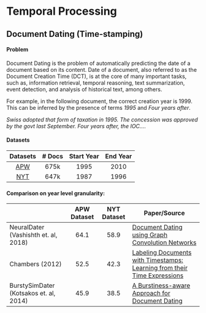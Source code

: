 # Temporal Processing

## Document Dating (Time-stamping)
#### Problem
Document Dating is the problem of automatically predicting the date of a document based on its content. Date of a document, also referred to as the Document Creation Time (DCT), is at the core of many important tasks, such as, information retrieval, temporal reasoning, text summarization, event detection, and analysis of historical text, among others. 

For example, in the following document, the correct creation year is 1999. This can be inferred by the presence of terms *1995* and *Four years after*.

*Swiss adopted that form of taxation in 1995. The concession was approved by the govt last September. Four years after, the IOC….*

#### Datasets 

|                 Datasets                 | # Docs | Start Year | End Year |
| :--------------------------------------: | :----: | :--------: | :------: |
| [APW](https://drive.google.com/file/d/1tll04ZBooB3Mohm6It-v8MBcjMCC3Y1w/view) |  675k  |    1995    |   2010   |
| [NYT](https://drive.google.com/file/d/1wqQRFeA1ESAOJqrwUNakfa77n_S9cmBi/view?usp=sharing) |  647k  |    1987    |   1996   |

#### Comparison on year level granularity:

|                                        | APW Dataset | NYT Dataset | Paper/Source                             |
| -------------------------------------- | :---------: | :---------: | ---------------------------------------- |
| NeuralDater (Vashishth et. al, 2018)   |    64.1     |    58.9     | [Document Dating using Graph Convolution Networks](https://github.com/malllabiisc/NeuralDater) |
| Chambers (2012)                        |    52.5     |    42.3     | [Labeling Documents with Timestamps: Learning from their Time Expressions](https://pdfs.semanticscholar.org/87af/a0cb4f829ce861da0c721ca666d48a62c404.pdf) |
| BurstySimDater (Kotsakos et. al, 2014) |    45.9     |    38.5     | [A Burstiness-aware Approach for Document Dating](https://www.idi.ntnu.no/~noervaag/papers/SIGIR2014short.pdf) |

